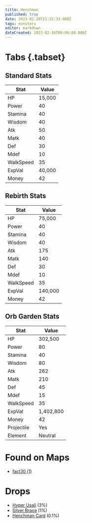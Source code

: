 ```yaml
---
title: Henchman
published: true
date: 2023-02-28T21:22:33.000Z
tags: monsters
editor: markdown
dateCreated: 2023-02-16T00:00:00.000Z
---
```


# Tabs {.tabset}

## Standard Stats

|Stat|Value|
|-|-|
|HP|15,000|
|Power|40|
|Stamina|40|
|Wisdom|40|
|Atk|50|
|Matk|40|
|Def|30|
|Mdef|10|
|WalkSpeed|35|
|ExpVal|40,000|
|Money|42|
## Rebirth Stats

|Stat|Value|
|-|-|
|HP|75,000|
|Power|40|
|Stamina|40|
|Wisdom|40|
|Atk|175|
|Matk|140|
|Def|30|
|Mdef|10|
|WalkSpeed|35|
|ExpVal|140,000|
|Money|42|
## Orb Garden Stats

|Stat|Value|
|-|-|
|HP|302,500|
|Power|80|
|Stamina|40|
|Wisdom|80|
|Atk|262|
|Matk|210|
|Def|45|
|Mdef|15|
|WalkSpeed|35|
|ExpVal|1,402,800|
|Money|42|
|Projectile|Yes|
|Element|Neutral|

# Found on Maps
 * [fact30 (1)](/maps/fact30)

# Drops
 * [Hyper Usali](/items/hyper-usali) (3%)
 * [Silver Brace](/items/silver-brace) (1%)
 * [Henchman Card](/items/henchman-card) (0.1%)

